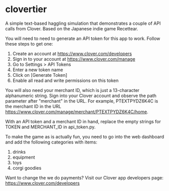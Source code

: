 clovertier
==========

A simple text-based haggling simulation that demonstrates a couple of API calls from Clover. Based on the Japanese indie game Recettear.

You will need to need to generate an API token for this app to work. Follow these steps to get one:

1. Create an account at https://www.clover.com/developers
2. Sign in to your account at https://www.clover.com/manage
3. Go to Settings > API Tokens
4. Enter a new token name
5. Click on [Generate Token]
6. Enable all read and write permissions on this token

You will also need your merchant ID, which is just a 13-character alphanumeric string. Sign into your Clover account and observe the path parameter after "merchant" in the URL. For example, PTEXTPYDZ6K4C is the merchant ID in the URL https://www.clover.com/manage/merchant/PTEXTPYDZ6K4C/home.

With an API token and a merchant ID in hand, replace the empty strings for TOKEN and MERCHANT_ID in api_token.py.

To make the game as is actually fun, you need to go into the web dashboard and add the following categories with items:

1. drinks
2. equipment
3. toys
4. corgi goodies

Want to change the we do payments? Visit our Clover app developers page: https://www.clover.com/developers
